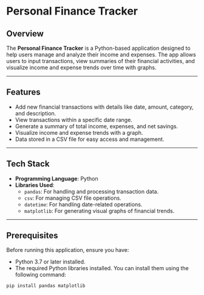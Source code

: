 # Personal Finance Tracker

## Overview  
The **Personal Finance Tracker** is a Python-based application designed to help users manage and analyze their income and expenses. The app allows users to input transactions, view summaries of their financial activities, and visualize income and expense trends over time with graphs.

---

## Features  
- Add new financial transactions with details like date, amount, category, and description.  
- View transactions within a specific date range.  
- Generate a summary of total income, expenses, and net savings.  
- Visualize income and expense trends with a graph.  
- Data stored in a CSV file for easy access and management.  

---

## Tech Stack  
- **Programming Language**: Python  
- **Libraries Used**:  
  - `pandas`: For handling and processing transaction data.  
  - `csv`: For managing CSV file operations.  
  - `datetime`: For handling date-related operations.  
  - `matplotlib`: For generating visual graphs of financial trends.  

---

## Prerequisites  
Before running this application, ensure you have:  
- Python 3.7 or later installed.  
- The required Python libraries installed. You can install them using the following command:  

```bash
pip install pandas matplotlib
